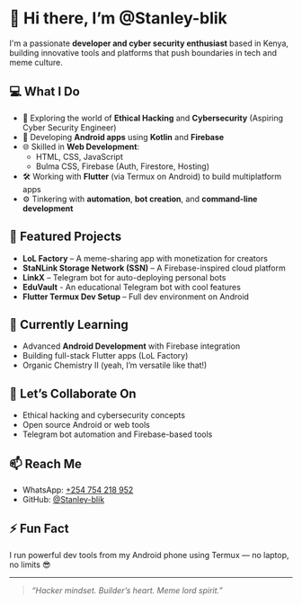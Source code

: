 # 👋 Hi there, I’m @Stanley-blik

I'm a passionate **developer and cyber security enthusiast** based in Kenya, building innovative tools and platforms that push boundaries in tech and meme culture.

## 💻 What I Do
- 🔐 Exploring the world of **Ethical Hacking** and **Cybersecurity** (Aspiring Cyber Security Engineer)
- 📱 Developing **Android apps** using **Kotlin** and **Firebase**
- 🌐 Skilled in **Web Development**:  
  - HTML, CSS, JavaScript  
  - Bulma CSS, Firebase (Auth, Firestore, Hosting)  
- 🛠️ Working with **Flutter** (via Termux on Android) to build multiplatform apps  
- ⚙️ Tinkering with **automation**, **bot creation**, and **command-line development**

## 🚀 Featured Projects
- **LoL Factory** – A meme-sharing app with monetization for creators  
- **StaNLink Storage Network (SSN)** – A Firebase-inspired cloud platform  
- **LinkX** – Telegram bot for auto-deploying personal bots  
- **EduVault** - An educational Telegram bot with cool features  
- **Flutter Termux Dev Setup** – Full dev environment on Android

## 🌱 Currently Learning
- Advanced **Android Development** with Firebase integration  
- Building full-stack Flutter apps (LoL Factory)
- Organic Chemistry II (yeah, I’m versatile like that!)

## 🤝 Let’s Collaborate On
- Ethical hacking and cybersecurity concepts  
- Open source Android or web tools  
- Telegram bot automation and Firebase-based tools

## 📫 Reach Me
- WhatsApp: [+254 754 218 952](https://wa.me/254754218952)
- GitHub: [@Stanley-blik](https://github.com/Stanley-blik)

## ⚡ Fun Fact
I run powerful dev tools from my Android phone using Termux — no laptop, no limits 😎

---

> *“Hacker mindset. Builder’s heart. Meme lord spirit.”*

<!---
Stanley-blik/Stanley-blik is a ✨ special ✨ repository because its `README.md` (this file) appears on your GitHub profile.
You can click the Preview link to take a look at your changes.
--->

